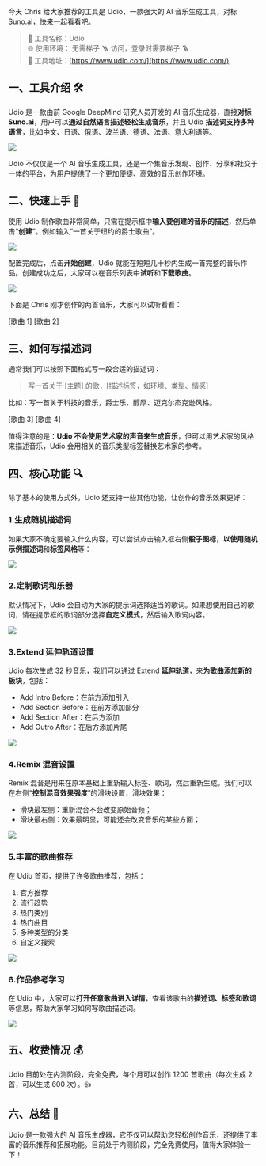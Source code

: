 今天 Chris 给大家推荐的工具是 Udio，一款强大的 AI 音乐生成工具，对标 Suno.ai，快来一起看看吧。

> 🌟 工具名称：Udio  
> 🌐 使用环境： 无需梯子 🪜 访问，登录时需要梯子 🪜  
> 🔗 工具地址：[https://www.udio.com/](https://www.udio.com/)

## 一、工具介绍 🛠️

Udio 是一款由前 Google DeepMind 研究人员开发的 AI 音乐生成器，直接**对标 Suno.ai**，用户可以**通过自然语言描述轻松生成音乐**，并且 Udio **描述词支持多种语言**，比如中文、日语、俄语、波兰语、德语、法语、意大利语等。

![](https://cdn.nlark.com/yuque/0/2024/png/186051/1713028363149-f86608a4-8bdf-42f3-874e-c8c3345e4e46.png#averageHue=%23aa9374&clientId=u0ad1f62a-b332-4&from=ui&id=u3535a8d7&originHeight=1926&originWidth=3424&originalType=binary&ratio=2&rotation=0&showTitle=false&size=2505378&status=done&style=none&taskId=u8f63cc73-1b69-487f-aa26-502f6774a99&title=)

Udio 不仅仅是一个 AI 音乐生成工具，还是一个集音乐发现、创作、分享和社交于一体的平台，为用户提供了一个更加便捷、高效的音乐创作环境。

## 二、快速上手 🚀

使用 Udio 制作歌曲非常简单，只需在提示框中**输入要创建的音乐的描述**，然后单击“**创建**”。例如输入“一首关于纽约的爵士歌曲”。

![](https://cdn.nlark.com/yuque/0/2024/png/186051/1713028314166-50447bb5-3552-4cfb-b818-031b196bdac4.png#averageHue=%23aa8165&clientId=u0ad1f62a-b332-4&from=ui&id=zFiAf&originHeight=1872&originWidth=3326&originalType=binary&ratio=2&rotation=0&showTitle=false&size=2006775&status=done&style=none&taskId=u3ca58734-e314-41e4-abb3-403462267d3&title=)

配置完成后，点击**开始创建**，Udio 就能在短短几十秒内生成一首完整的音乐作品。创建成功之后，大家可以在音乐列表中**试听**和**下载歌曲**。

![](https://cdn.nlark.com/yuque/0/2024/png/186051/1713029927433-5e62c908-7c55-4176-bfdd-c76c6701690c.png#averageHue=%239f8e70&clientId=ue4c78b88-dcf1-4&from=ui&id=ubc4fc991&originHeight=2016&originWidth=3584&originalType=binary&ratio=2&rotation=0&showTitle=false&size=2224231&status=done&style=none&taskId=u4d9f7e08-2fe3-406d-9141-ef3f13df031&title=)

下面是 Chris 刚才创作的两首音乐，大家可以试听看看：

[歌曲 1]
[歌曲 2]

## 三、如何写描述词

通常我们可以按照下面格式写一段合适的描述词：

> 写一首关于 [主题] 的歌，[描述标签，如环境、类型、情感]

比如：写一首关于科技的音乐，爵士乐、醇厚、迈克尔杰克逊风格。

[歌曲 3]
[歌曲 4]

值得注意的是：**Udio 不会使用艺术家的声音来生成音乐**，但可以用艺术家的风格来描述音乐，Udio 会用相关的音乐类型标签替换艺术家的参考。

## 四、核心功能 🔍

除了基本的使用方式外，Udio 还支持一些其他功能，让创作的音乐效果更好：

### 1.生成随机描述词

如果大家不确定要输入什么内容，可以尝试点击输入框右侧**骰子图标，**以使用随机**示例描述词**和**标签风格**等：

![](https://cdn.nlark.com/yuque/0/2024/png/186051/1713032877057-cca8acca-40e5-4f77-8919-4a9b57c3157f.png#averageHue=%23927458&clientId=u76050b60-51a3-4&from=ui&id=udb019f68&originHeight=1998&originWidth=3552&originalType=binary&ratio=2&rotation=0&showTitle=false&size=2116395&status=done&style=none&taskId=u9097bfe4-a463-41f1-b3f0-1fd8c6dbf89&title=)

### 2.定制歌词和乐器

默认情况下，Udio 会自动为大家的提示词选择适当的歌词。如果想使用自己的歌词，请在提示框的歌词部分选择**自定义模式**，然后输入歌词内容。

![](https://cdn.nlark.com/yuque/0/2024/png/186051/1713033734058-4cbe3f62-3d76-4197-abf7-2c17aed42a37.png#averageHue=%23937559&clientId=u9b456b87-48cb-4&from=ui&id=u73de3385&originHeight=2016&originWidth=3584&originalType=binary&ratio=2&rotation=0&showTitle=false&size=2141765&status=done&style=none&taskId=ua69440cd-c918-403f-84e8-fbaa7a1afbb&title=)

### 3.Extend 延伸轨道设置

Udio 每次生成 32 秒音乐，我们可以通过 Extend **延伸轨道**，来**为歌曲添加新的板块**，包括：

- Add Intro Before：在前方添加引入
- Add Section Before：在前方添加部分
- Add Section After：在后方添加
- Add Outro After：在后方添加片尾

![](https://cdn.nlark.com/yuque/0/2024/png/186051/1713058200873-5e15f664-9d65-4b66-b8b7-7bc95a091506.png#averageHue=%23b8866b&clientId=u16a7045c-6edc-4&from=ui&id=uccc6781e&originHeight=1998&originWidth=3552&originalType=binary&ratio=1&rotation=0&showTitle=false&size=1429138&status=done&style=none&taskId=ubb162235-c82f-4c8a-8c1a-34ccd98b6fd&title=)

### 4.Remix 混音设置

Remix 混音是用来在原本基础上重新输入标签、歌词，然后重新生成。我们可以在右侧“**控制混音效果强度**”的滑块设置，滑块效果：

- 滑块最左侧：重新混合不会改变原始音频；
- 滑块最右侧：效果最明显，可能还会改变音乐的某些方面；

![](https://cdn.nlark.com/yuque/0/2024/png/186051/1713058507255-fdc5193b-7493-4be8-b2ec-6656274a1a81.png#averageHue=%239c775a&clientId=u16a7045c-6edc-4&from=ui&id=u4081ba01&originHeight=2016&originWidth=3584&originalType=binary&ratio=1&rotation=0&showTitle=false&size=1862353&status=done&style=none&taskId=u447facd6-376c-45c8-93e4-6fa6df53ebb&title=)

### 5.丰富的歌曲推荐

在 Udio 首页，提供了许多歌曲推荐，包括：

1. 官方推荐
2. 流行趋势
3. 热门类别
4. 热门曲目
5. 多种类型的分类
6. 自定义搜索

![](https://cdn.nlark.com/yuque/0/2024/png/186051/1713031219404-603645d9-1bef-4cb9-abe9-fb6774158a5b.png#averageHue=%23a49374&clientId=ue4c78b88-dcf1-4&from=ui&id=u667ef4c1&originHeight=1998&originWidth=3552&originalType=binary&ratio=2&rotation=0&showTitle=false&size=2573396&status=done&style=none&taskId=uded1a7a1-2ec7-4dd7-8080-89fe57f19d8&title=)

### 6.作品参考学习

在 Udio 中，大家可以**打开任意歌曲进入详情**，查看该歌曲的**描述词、标签和歌词**等信息，帮助大家学习如何写歌曲描述词。

![](https://cdn.nlark.com/yuque/0/2024/png/186051/1713031490405-0d97a927-c0d8-4ff7-b960-b65acd3bcf35.png#averageHue=%2339a09a&clientId=ue4c78b88-dcf1-4&from=ui&id=u8c44589b&originHeight=2016&originWidth=3584&originalType=binary&ratio=2&rotation=0&showTitle=false&size=1715189&status=done&style=none&taskId=ua675bc8e-a432-4617-a052-ed707b774dc&title=)

## 五、收费情况 💰

Udio 目前处在内测阶段，完全免费，每个月可以创作 1200 首歌曲（每次生成 2 首，可以生成 600 次）。👍

## 六、总结 📝

Udio 是一款强大的 AI 音乐生成器，它不仅可以帮助您轻松创作音乐，还提供了丰富的音乐推荐和拓展功能。目前处于内测阶段，完全免费使用，值得大家体验一下！
